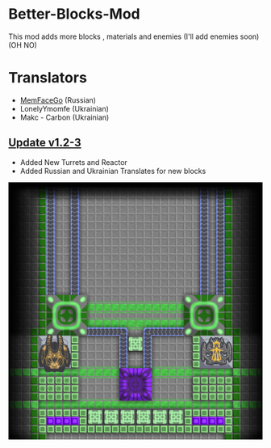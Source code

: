 # Better-Blocks-Mod
This mod adds more blocks , materials and enemies (I'll add enemies soon) (OH NO)

# Translators
- [MemFaceGo](https://github.com/MemFaceGo) (Russian)
- LonelyYmomfe (Ukrainian)
- Makc - Carbon (Ukrainian)

## [Update v1.2-3](https://github.com/MemFaceGo/Better-Blocks-Mod/releases/tag/v1.2-3)
- Added New Turrets and Reactor
- Added Russian and Ukrainian Translates for new blocks

![Logo](sprites/Screenshot_420.png)
